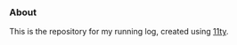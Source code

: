 ### About
This is the repository for my running log, created using [11ty](https://github.com/11ty/eleventy).





 
